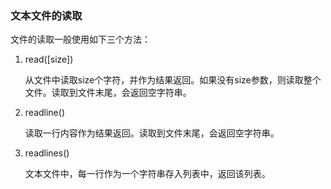 ### 文本文件的读取

文件的读取一般使用如下三个方法：

1. read([size])

   从文件中读取size个字符，并作为结果返回。如果没有size参数，则读取整个文件。读取到文件末尾，会返回空字符串。

1. readline()

   读取一行内容作为结果返回。读取到文件末尾，会返回空字符串。

1. readlines()

   文本文件中，每一行作为一个字符串存入列表中，返回该列表。

   

